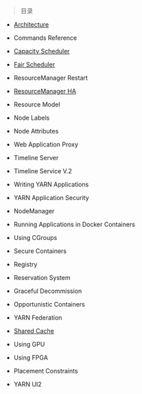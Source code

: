 
> 目录

- [Architecture](https://github.com/ZGG2016/hadoop-website/blob/master/Yarn/Architecture.md)

- Commands Reference

- [Capacity Scheduler](https://github.com/ZGG2016/hadoop-website/blob/master/Yarn/Capacity%20Scheduler.md)

- [Fair Scheduler](https://github.com/ZGG2016/hadoop-website/blob/master/Yarn/Fair%20Scheduler.md)

- ResourceManager Restart

- [ResourceManager HA](https://github.com/ZGG2016/hadoop-website/blob/master/Yarn/ResourceManager%20HA.md)

- Resource Model

- Node Labels

- Node Attributes

- Web Application Proxy

- Timeline Server

- Timeline Service V.2

- Writing YARN Applications

- YARN Application Security

- NodeManager

- Running Applications in Docker Containers

- Using CGroups

- Secure Containers

- Registry

- Reservation System

- Graceful Decommission

- Opportunistic Containers

- YARN Federation

- [Shared Cache](https://github.com/ZGG2016/hadoop-website/blob/master/Yarn/Shared%20Cache.md)

- Using GPU

- Using FPGA

- Placement Constraints

- YARN UI2
